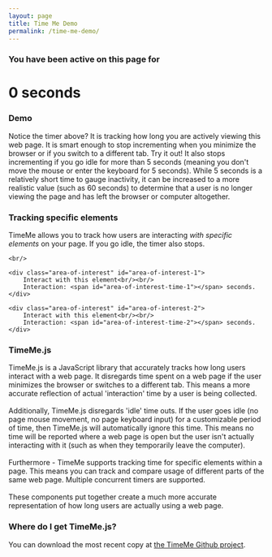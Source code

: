 ```yaml
---
layout: page
title: Time Me Demo
permalink: /time-me-demo/
---
```


<div class="top-level-message">
	<h3>You have been active on this page for</h3>
</div>
<div class="time-message">
	<h1>
		<span id="timeInSeconds">0</span> <span>seconds</span>
	</h1>
</div>
<div>
	<h3>Demo</h3>
	Notice the timer above?  It is tracking how long you are actively viewing this web page.
	It is smart enough to stop incrementing when you minimize the browser or if you switch to
	a different tab.  Try it out!  It also stops incrementing if you go idle for more than 5
	seconds (meaning you don't move the mouse or enter the keyboard for 5 seconds).  While 5
	seconds is a relatively short time to gauge inactivity, it can be increased to a more
	realistic value (such as 60 seconds) to determine that a user is no longer viewing the page
	and has left the browser or computer altogether.
</div>
<div>
	<h3>Tracking specific elements</h3>
	TimeMe allows you to track how users are interacting <i>with specific elements</i> on
	your page.  If you go idle, the timer also stops.

	<br/>

	<div class="area-of-interest" id="area-of-interest-1">
		Interact with this element<br/><br/>
		Interaction: <span id="area-of-interest-time-1"></span> seconds.
	</div>

	<div class="area-of-interest" id="area-of-interest-2">
		Interact with this element<br/><br/>
		Interaction: <span id="area-of-interest-time-2"></span> seconds.
	</div>
</div>				
<div>
	<h3>TimeMe.js</h3>
	TimeMe.js is a JavaScript library that accurately tracks how long users interact with a web page.
	It disregards time spent on a web page if the user minimizes the browser or 
	switches to a different tab.  This means a more accurate reflection of actual 'interaction' time by 
	a user is being collected. 
	<br/><br/>
	Additionally, TimeMe.js disregards 'idle' time outs.  If the user goes 
	idle (no page mouse movement, no page keyboard input) for a customizable period of time,
	then TimeMe.js will automatically ignore this time. This means no time will be reported where a web page 
	is open but the user isn't actually interacting with it (such as when they temporarily leave the computer).  
	<br/><br/>
	Furthermore - TimeMe supports tracking time for specific elements within a page.  This means you
	can track and compare usage of different parts of the same web page.  Multiple concurrent timers
	are supported.
	<br/><br/>
	These components put together create a much more accurate representation of how 
	long users are actually using a web page.
</div>
<div>
	<h3>Where do I get TimeMe.js?</h3>
	You can download the most recent copy at <a href="https://github.com/jasonzissman/TimeMe.js">the TimeMe Github project</a>.
</div>
<br/><br/>

<link rel="stylesheet" type="text/css" href="index.css">
<script src="timeme.min.js"></script>
<script type="text/javascript">
	TimeMe.initialize({
		currentPageName: "my-home-page", // current page
		idleTimeoutInSeconds: 5, // stop recording time due to inactivity
	});

	TimeMe.callAfterTimeElapsedInSeconds(4, function(){
		console.log("The user has been using the page for 4 seconds! Let's prompt them with something.");
	});

	TimeMe.callAfterTimeElapsedInSeconds(9, function(){
		console.log("The user has been using the page for 9 seconds! Let's prompt them with something.");
	});


	window.onload = function(){
		TimeMe.trackTimeOnElement('area-of-interest-1');
		TimeMe.trackTimeOnElement('area-of-interest-2');
		setInterval(function(){
			var timeSpentOnPage = TimeMe.getTimeOnCurrentPageInSeconds();
			document.getElementById('timeInSeconds').textContent = timeSpentOnPage.toFixed(2);

			var timeSpentOnElement = TimeMe.getTimeOnElementInSeconds('area-of-interest-1');
			document.getElementById('area-of-interest-time-1').textContent = timeSpentOnElement.toFixed(2);

			var timeSpentOnElement = TimeMe.getTimeOnElementInSeconds('area-of-interest-2');
			document.getElementById('area-of-interest-time-2').textContent = timeSpentOnElement.toFixed(2);
		}, 25);
	}
</script>